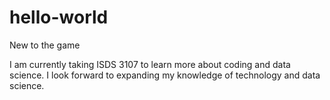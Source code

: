 # hello-world
New to the game

I am currently taking ISDS 3107 to learn more about coding and data science.
I look forward to expanding my knowledge of technology and data science. 
